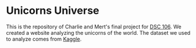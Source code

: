 # Unicorns Universe

This is the repository of Charlie and Mert's final project for [DSC 106](https://dsc106.com/). We created a website analyzing the unicorns of the world. The dataset we used to analyze comes from [Kaggle](https://www.kaggle.com/datasets/shubhamoujlayan/all-the-unicorns-in-the-world/data). 
